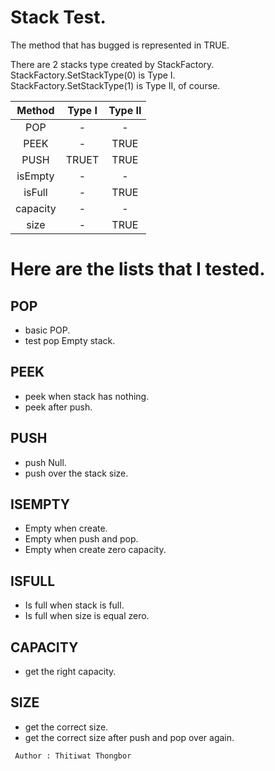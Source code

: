 # Stack Test.

The method that has bugged is represented in TRUE.

There are 2 stacks type created by StackFactory. <br>
StackFactory.SetStackType(0) is Type I. <br>
StackFactory.SetStackType(1) is Type II, of course. <br>

|Method|Type I | Type II|
|:-----:|:-------:|:--------:|
|POP|-|-|
|PEEK|-|TRUE|
|PUSH|TRUET|TRUE|
|isEmpty|-|-|
|isFull|-|TRUE|
|capacity|-|-|
|size|-|TRUE|

# Here are the lists that I tested.

## POP
- basic POP.
- test pop Empty stack.

## PEEK
- peek when stack has nothing.
- peek after push.

## PUSH
- push Null.
- push over the stack size.

## ISEMPTY
- Empty when create.
- Empty when push and pop.
- Empty when create zero capacity.

## ISFULL
- Is full when stack is full.
- Is full when size is equal zero.

## CAPACITY
- get the right capacity.

## SIZE
- get the correct size.
- get the correct size after push and pop over again.

<code> Author : Thitiwat Thongbor </code>
